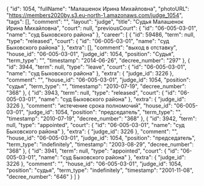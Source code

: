 {
    "id": 1054,
    "fullName": "Малашенок Ирина Михайловна",
    "photoURL": "https://members2020by.s3.eu-north-1.amazonaws.com/judge_1054",
    "tags": [],
    "comment": "",
    "layout": "judge",
    "title": "Судья Малашенок Ирина Михайловна",
    "court": null,
    "previousCourt": {
        "id": "06-005-03-01",
        "name": "суд Быховского района"
    },
    "career": [
        {
            "id": 59486,
            "term": null,
            "type": "released",
            "court": {
                "id": "06-005-03-01",
                "name": "суд Быховского района"
            },
            "extra": [],
            "comment": "выход в отставку",
            "house_id": "06-005-03-01",
            "judge_id": 1054,
            "position": "Судья",
            "term_type": "",
            "timestamp": "2014-06-26",
            "decree_number": "297"
        },
        {
            "id": 3944,
            "term": null,
            "type": "leave",
            "court": {
                "id": "06-005-03-01",
                "name": "суд Быховского района"
            },
            "extra": {
                "judge_id": 3226
            },
            "comment": "",
            "house_id": "06-005-03-01",
            "judge_id": 1054,
            "position": "судья",
            "term_type": "",
            "timestamp": "2010-07-19",
            "decree_number": "368"
        },
        {
            "id": 3943,
            "term": null,
            "type": "released",
            "court": {
                "id": "06-005-03-01",
                "name": "суд Быховского района"
            },
            "extra": {
                "judge_id": 3226
            },
            "comment": "истечение срока полномочий",
            "house_id": "06-005-03-01",
            "judge_id": 1054,
            "position": "председатель",
            "term_type": "",
            "timestamp": "2010-07-19",
            "decree_number": "368"
        },
        {
            "id": 3942,
            "term": null,
            "type": "appointed",
            "court": {
                "id": "06-005-03-01",
                "name": "суд Быховского района"
            },
            "extra": {
                "judge_id": 3226
            },
            "comment": "",
            "house_id": "06-005-03-01",
            "judge_id": 1054,
            "position": "председатель",
            "term_type": "indefinitely",
            "timestamp": "2003-08-29",
            "decree_number": "368"
        },
        {
            "id": 3941,
            "term": null,
            "type": "appointed",
            "court": {
                "id": "06-005-03-01",
                "name": "суд Быховского района"
            },
            "extra": {
                "judge_id": 3226
            },
            "comment": "",
            "house_id": "06-005-03-01",
            "judge_id": 1054,
            "position": "судья",
            "term_type": "indefinitely",
            "timestamp": "2001-11-08",
            "decree_number": "646"
        }
    ]
}